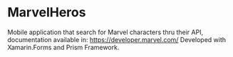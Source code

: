 # MarvelHeros
Mobile application that search for Marvel characters thru their API, documentation available in: https://developer.marvel.com/
Developed with Xamarin.Forms and Prism Framework.
